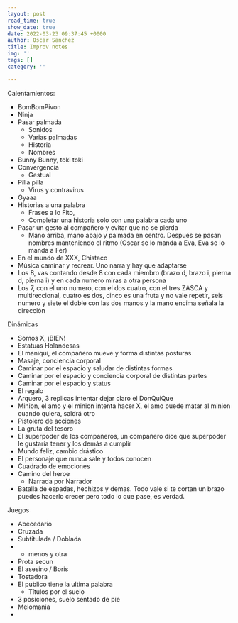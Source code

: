 ```yaml
---
layout: post
read_time: true
show_date: true
date: 2022-03-23 09:37:45 +0000
author: Oscar Sanchez
title: Improv notes
img: ''
tags: []
category: ''

---
```

Calentamientos:

* BomBomPivon
* Ninja
* Pasar palmada
  * Sonidos
  * Varias palmadas
  * Historia
  * Nombres
* Bunny Bunny, toki toki
* Convergencia
  * Gestual
* Pilla pilla
  * Virus y contravirus
* Gyaaa
* Historias a una palabra
  * Frases a lo Fito,
  * Completar una historia solo con una palabra cada uno
* Pasar un gesto al compañero y evitar que no se pierda
  * Mano arriba, mano abajo y palmada en centro. Después se pasan nombres manteniendo el ritmo (Oscar se lo manda a Eva, Eva se lo manda a Fer)
* En el mundo de XXX, Chistaco
* Música caminar y recrear. Uno narra y hay que adaptarse
* Los 8, vas contando desde 8 con cada miembro (brazo d, brazo i, pierna d, pierna i) y en cada numero miras a otra persona
* Los 7, con el uno numero, con el dos cuatro, con el tres ZASCA y multireccional, cuatro es dos, cinco es una fruta y no vale repetir, seis numero y siete el doble con las dos manos y la mano encima señala la dirección

Dinámicas

* Somos X, ¡BIEN!
* Estatuas Holandesas
* El maniquí, el compañero mueve y forma distintas posturas
* Masaje, conciencia corporal
* Caminar por el espacio y saludar de distintas formas
* Caminar por el espacio y conciencia corporal de distintas partes
* Caminar por el espacio y status
* El regalo
* Arquero, 3 replicas intentar dejar claro el DonQuiQue
* Minion, el amo y el minion intenta hacer X, el amo puede matar al minion cuando quiera, saldrá otro
* Pistolero de acciones
* La gruta del tesoro
* El superpoder de los compañeros, un compañero dice que superpoder le gustaría tener y los demás a cumplir
* Mundo feliz, cambio drástico
* El personaje que nunca sale y todos conocen
* Cuadrado de emociones
* Camino del heroe
  * Narrada por Narrador
* Batalla de espadas, hechizos y demas. Todo vale si te cortan un brazo puedes hacerlo crecer pero todo lo que pase, es verdad.

Juegos

* Abecedario
* Cruzada
* Subtitulada / Doblada
* 
  * menos y otra
* Prota secun
* El asesino / Boris
* Tostadora
* El publico tiene la ultima palabra
  * Títulos por el suelo
* 3 posiciones, suelo sentado de pie
* Melomania
* 